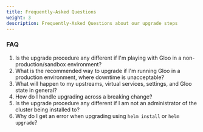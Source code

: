 ```yaml
---
title: Frequently-Asked Questions
weight: 3
description: Frequently-Asked Questions about our upgrade steps
---
```


### FAQ

1. Is the upgrade procedure any different if I'm playing with Gloo in a non-production/sandbox environment?
1. What is the recommended way to upgrade if I'm running Gloo in a production environment, where downtime is unacceptable?
1. What will happen to my upstreams, virtual services, settings, and Gloo state in general?
1. How do I handle upgrading across a breaking change?
1. Is the upgrade procedure any different if I am not an administrator of the cluster being installed to?
1. Why do I get an error when upgrading using `helm install` or `helm upgrade`?

